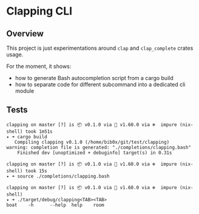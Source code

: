 # Clapping CLI

## Overview

This project is just experimentations around `clap` and `clap_complete` crates usage.

For the moment, it shows:
- how to generate Bash autocompletion script from a cargo build
- how to separate code for different subcommand into a dedicated cli module

## Tests

```
clapping on master [?] is 📦 v0.1.0 via 🦀 v1.60.0 via ❄️  impure (nix-shell) took 1m51s
✦ ➜ cargo build
   Compiling clapping v0.1.0 (/home/bib0x/git/test/clapping)
warning: completion file is generated: "./completions/clapping.bash"
    Finished dev [unoptimized + debuginfo] target(s) in 0.31s

clapping on master [?] is 📦 v0.1.0 via 🦀 v1.60.0 via ❄️  impure (nix-shell) took 15s
✦ ➜ source ./completions/clapping.bash

clapping on master [?] is 📦 v0.1.0 via 🦀 v1.60.0 via ❄️  impure (nix-shell)
✦ ➜ ./target/debug/clapping<TAB><TAB>
boat    -h      --help  help    room

```
